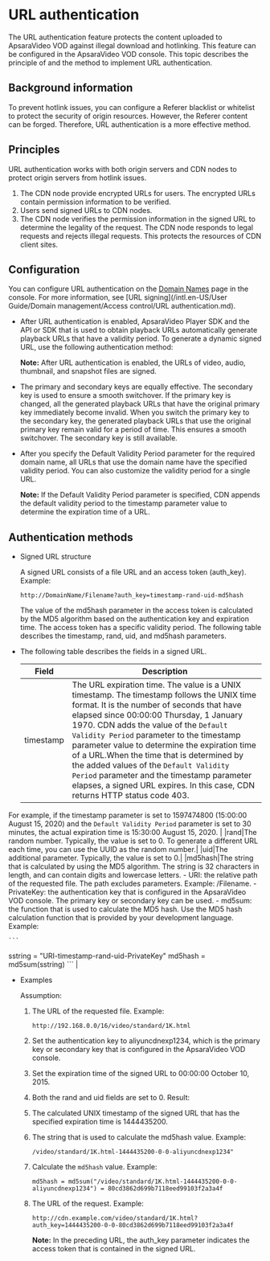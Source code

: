 # URL authentication

The URL authentication feature protects the content uploaded to ApsaraVideo VOD against illegal download and hotlinking. This feature can be configured in the ApsaraVideo VOD console. This topic describes the principle of and the method to implement URL authentication.

## Background information

To prevent hotlink issues, you can configure a Referer blacklist or whitelist to protect the security of origin resources. However, the Referer content can be forged. Therefore, URL authentication is a more effective method.

## Principles

URL authentication works with both origin servers and CDN nodes to protect origin servers from hotlink issues.

1.  The CDN node provide encrypted URLs for users. The encrypted URLs contain permission information to be verified.
2.  Users send signed URLs to CDN nodes.
3.  The CDN node verifies the permission information in the signed URL to determine the legality of the request. The CDN node responds to legal requests and rejects illegal requests. This protects the resources of CDN client sites.

## Configuration

You can configure URL authentication on the [Domain Names](https://vod.console.aliyun.com/#/domain/list) page in the console. For more information, see [URL signing](/intl.en-US/User Guide/Domain management/Access control/URL authentication.md).

-   After URL authentication is enabled, ApsaraVideo Player SDK and the API or SDK that is used to obtain playback URLs automatically generate playback URLs that have a validity period. To generate a dynamic signed URL, use the following authentication method:

    **Note:** After URL authentication is enabled, the URLs of video, audio, thumbnail, and snapshot files are signed.

-   The primary and secondary keys are equally effective. The secondary key is used to ensure a smooth switchover. If the primary key is changed, all the generated playback URLs that have the original primary key immediately become invalid. When you switch the primary key to the secondary key, the generated playback URLs that use the original primary key remain valid for a period of time. This ensures a smooth switchover. The secondary key is still available.
-   After you specify the Default Validity Period parameter for the required domain name, all URLs that use the domain name have the specified validity period. You can also customize the validity period for a single URL.

    **Note:** If the Default Validity Period parameter is specified, CDN appends the default validity period to the timestamp parameter value to determine the expiration time of a URL.


## Authentication methods

-   Signed URL structure

    A signed URL consists of a file URL and an access token \(auth\_key\). Example:

    ```
    http://DomainName/Filename?auth_key=timestamp-rand-uid-md5hash
    ```

    The value of the md5hash parameter in the access token is calculated by the MD5 algorithm based on the authentication key and expiration time. The access token has a specific validity period. The following table describes the timestamp, rand, uid, and md5hash parameters.

-   The following table describes the fields in a signed URL.

    |Field|Description|
    |-----|-----------|
    |timestamp|The URL expiration time. The value is a UNIX timestamp. The timestamp follows the UNIX time format. It is the number of seconds that have elapsed since 00:00:00 Thursday, 1 January 1970. CDN adds the value of the `Default Validity Period` parameter to the timestamp parameter value to determine the expiration time of a URL.When the time that is determined by the added values of the `Default Validity Period` parameter and the timestamp parameter elapses, a signed URL expires. In this case, CDN returns HTTP status code 403.

For example, if the timestamp parameter is set to 1597474800 \(15:00:00 August 15, 2020\) and the `Default Validity Period` parameter is set to 30 minutes, the actual expiration time is 15:30:00 August 15, 2020. |
    |rand|The random number. Typically, the value is set to 0. To generate a different URL each time, you can use the UUID as the random number.|
    |uid|The additional parameter. Typically, the value is set to 0.|
    |md5hash|The string that is calculated by using the MD5 algorithm. The string is 32 characters in length, and can contain digits and lowercase letters.    -   URI: the relative path of the requested file. The path excludes parameters. Example: /Filename.
    -   PrivateKey: the authentication key that is configured in the ApsaraVideo VOD console. The primary key or secondary key can be used.
    -   md5sum: the function that is used to calculate the MD5 hash. Use the MD5 hash calculation function that is provided by your development language.
Example:

    ```
sstring = "URI-timestamp-rand-uid-PrivateKey" 
md5hash = md5sum(sstring)
    ``` |

-   Examples

    Assumption:

    1.  The URL of the requested file. Example:

        ```
        http://192.168.0.0/16/video/standard/1K.html
        ```

    2.  Set the authentication key to aliyuncdnexp1234, which is the primary key or secondary key that is configured in the ApsaraVideo VOD console.
    3.  Set the expiration time of the signed URL to 00:00:00 October 10, 2015.
    4.  Both the rand and uid fields are set to 0.
    Result:

    1.  The calculated UNIX timestamp of the signed URL that has the specified expiration time is 1444435200.
    2.  The string that is used to calculate the md5hash value. Example:

        ```
        /video/standard/1K.html-1444435200-0-0-aliyuncdnexp1234"
        ```

    3.  Calculate the `md5hash` value. Example:

        ```
        md5hash = md5sum("/video/standard/1K.html-1444435200-0-0-aliyuncdnexp1234") = 80cd3862d699b7118eed99103f2a3a4f
        ```

    4.  The URL of the request. Example:

        ```
        http://cdn.example.com/video/standard/1K.html?auth_key=1444435200-0-0-80cd3862d699b7118eed99103f2a3a4f
        ```

        **Note:** In the preceding URL, the auth\_key parameter indicates the access token that is contained in the signed URL.


